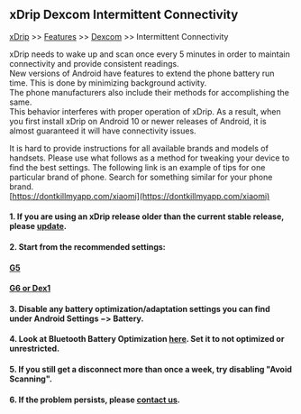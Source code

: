 ## xDrip Dexcom Intermittent Connectivity
[xDrip](../README.md) >> [Features](./Features_page) >> [Dexcom](./Dexcom_page) >> Intermittent Connectivity  
  
xDrip needs to wake up and scan once every 5 minutes in order to maintain connectivity and provide consistent readings.  
New versions of Android have features to extend the phone battery run time.  This is done by minimizing background activity.  
The phone manufacturers also include their methods for accomplishing the same.  
This behavior interferes with proper operation of xDrip.  As a result, when you first install xDrip on Android 10 or newer releases of Android, it is almost guaranteed it will have connectivity issues.  
  
It is hard to provide instructions for all available brands and models of handsets.  Please use what follows as a method for tweaking your device to find the best settings.  The following link is an example of tips for one particular brand of phone.  Search for something similar for your phone brand.  
[https://dontkillmyapp.com/xiaomi](https://dontkillmyapp.com/xiaomi)
  
#### 1. If you are using an xDrip release older than the current stable release, please [update](./Updates.md).
#### 2. Start from the recommended settings:
#### [G5](./G5-Recommended-Settings.md)
#### [G6 or Dex1](./G6-Recommended-Settings.md)
#### 3. Disable any battery optimization/adaptation settings you can find under Android Settings &#8722;> Battery.
#### 4. Look at Bluetooth Battery Optimization [here](./Dexcom-Basics.md).  Set it to not optimized or unrestricted.
#### 5. If you still get a disconnect more than once a week, try disabling "Avoid Scanning".
#### 6. If the problem persists, please [contact us](./Contact).
  
